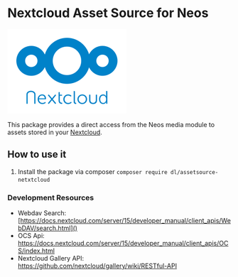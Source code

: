 # Nextcloud Asset Source for Neos

![Nextcloud](Resources/Public/Nextcloud_Logo.svg)

This package provides a direct access from the Neos media module to assets stored in your [Nextcloud](https://nextcloud.com/).

## How to use it
1. Install the package via composer `composer require dl/assetsource-netxtcloud`


### Development Resources

* Webdav Search: [https://docs.nextcloud.com/server/15/developer_manual/client_apis/WebDAV/search.html]()
* OCS Api: https://docs.nextcloud.com/server/15/developer_manual/client_apis/OCS/index.html
* Nextcloud Gallery API: https://github.com/nextcloud/gallery/wiki/RESTful-API
